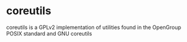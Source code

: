# coreutils
coreutils is a GPLv2 implementation of utilities found in the OpenGroup POSIX standard and GNU coreutils
